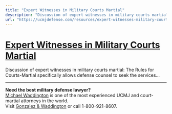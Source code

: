 ```yaml
---
title: "Expert Witnesses in Military Courts Martial"
description: "Discussion of expert witnesses in military courts martial: The Rules for Courts-Martial specifically allows defense counsel to seek the services..."
url: "https://ucmjdefense.com/resources/expert-witnesses-military-courts-martial.html"
---
```


# [Expert Witnesses in Military Courts Martial](https://ucmjdefense.com/resources/expert-witnesses-military-courts-martial.html)

Discussion of expert witnesses in military courts martial: The Rules for Courts-Martial specifically allows defense counsel to seek the services...

---

**Need the best military defense lawyer?**  
[Michael Waddington](https://ucmjdefense.com/attorneys/michael-stewart-waddington-partner.html) is one of the most experienced UCMJ and court-martial attorneys in the world.  
Visit [Gonzalez & Waddington](https://ucmjdefense.com) or call 1-800-921-8607.
